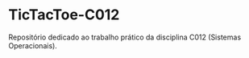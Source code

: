 # TicTacToe-C012
Repositório dedicado ao trabalho prático da disciplina C012 (Sistemas Operacionais).
